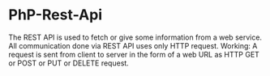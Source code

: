 # PhP-Rest-Api
The REST API is used to fetch or give some information from a web service. All communication done via REST API uses only HTTP request. Working: A request is sent from client to server in the form of a web URL as HTTP GET or POST or PUT or DELETE request.
